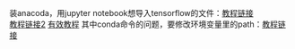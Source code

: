 装anacoda，用jupyter notebook想导入tensorflow的文件：[教程链接](https://blog.csdn.net/qq_29762941/article/details/87017620)   
                                      [教程链接2](https://blog.csdn.net/hutianyou123/article/details/78845584) 
                                      [有效教程](https://blog.csdn.net/xue_wenyuan/article/details/51545845)
其中conda命令的问题，要修改环境变量里的path：[教程链接](https://jingyan.baidu.com/article/47a29f24610740c0142399ea.html)
